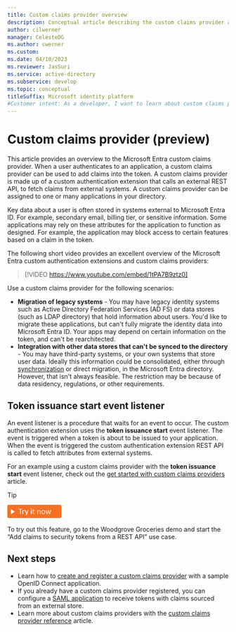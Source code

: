 ```yaml
---
title: Custom claims provider overview
description: Conceptual article describing the custom claims provider as part of the custom authentication extension framework.
author: cilwerner
manager: CelesteDG
ms.author: cwerner
ms.custom: 
ms.date: 04/10/2023
ms.reviewer: JasSuri
ms.service: active-directory
ms.subservice: develop
ms.topic: conceptual
titleSuffix: Microsoft identity platform
#Customer intent: As a developer, I want to learn about custom claims provider so that I can augment tokens with claims from an external identity system or role management system.
---
```


# Custom claims provider (preview)

This article provides an overview to the Microsoft Entra custom claims provider.
When a user authenticates to an application, a custom claims provider can be used to add  claims into the token. A custom claims provider is made up of a custom authentication extension that calls an external REST API, to fetch claims from external systems. A custom claims provider can be assigned to one or many applications in your directory.

Key data about a user is often stored in systems external to Microsoft Entra ID. For example, secondary email, billing tier, or sensitive information. Some applications may rely on these attributes for the application to function as designed. For example, the application may block access to certain features based on a claim in the token.

The following short video provides an excellent overview of the Microsoft Entra custom authentication extensions and custom claims providers:

> [!VIDEO https://www.youtube.com/embed/1tPA7B9ztz0]

Use a custom claims provider for the following scenarios:

- **Migration of legacy systems** - You may have legacy identity systems such as Active Directory Federation Services (AD FS) or data stores (such as LDAP directory) that hold information about users. You'd like to migrate these applications, but can't fully migrate the identity data into Microsoft Entra ID. Your apps may depend on certain information on the token, and can't be rearchitected.
- **Integration with other data stores that can't be synced to the directory** - You may have third-party systems, or your own systems that store user data. Ideally this information could be consolidated, either through [synchronization](~/identity/hybrid/cloud-sync/what-is-cloud-sync.md) or direct migration, in the Microsoft Entra directory. However, that isn't always feasible. The restriction may be because of data residency, regulations, or other requirements.

## Token issuance start event listener

An event listener is a procedure that waits for an event to occur. The custom authentication extension uses the **token issuance start** event listener. The  event is triggered when a token is about to be issued to your application. When the event is triggered the custom authentication extension REST API is called to fetch attributes from external systems.

For an example using a custom claims provider with the **token issuance start** event listener, check out the [get started with custom claims providers](custom-extension-get-started.md) article.

> [!TIP]
> [![Try it now](./media/common/try-it-now.png)](https://woodgrovedemo.com/#usecase=TokenAugmentation)
> 
> To try out this feature, go to the Woodgrove Groceries demo and start the “Add claims to security tokens from a REST API” use case.

## Next steps

- Learn how to [create and register a custom claims provider](custom-extension-get-started.md) with a sample OpenID Connect application.
- If you already have a custom claims provider registered, you can configure a [SAML application](custom-extension-configure-saml-app.md) to receive tokens with claims sourced from an external store.
- Learn more about custom claims providers with the [custom claims provider reference](custom-claims-provider-reference.md) article.
